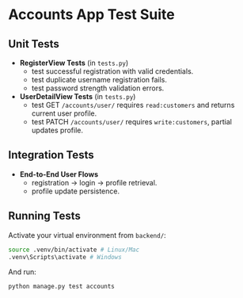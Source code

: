 # Accounts App Test Suite

## Unit Tests
- **RegisterView Tests** (in `tests.py`)
  - test successful registration with valid credentials.
  - test duplicate username registration fails.
  - test password strength validation errors.
- **UserDetailView Tests** (in `tests.py`)
  - test GET `/accounts/user/` requires `read:customers` and returns current user profile.
  - test PATCH `/accounts/user/` requires `write:customers`, partial updates profile.

## Integration Tests
- **End-to-End User Flows**
  - registration -> login -> profile retrieval.
  - profile update persistence.

## Running Tests
Activate your virtual environment from `backend/`:

```bash
source .venv/bin/activate # Linux/Mac
.venv\Scripts\activate # Windows
```

And run:
```bash
python manage.py test accounts
```